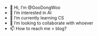 - 👋 Hi, I’m @GooDongWoo
- 👀 I’m interested in AI
- 🌱 I’m currently learning CS
- 💞️ I’m looking to collaborate with whoever
- 📫 How to reach me > blog?
